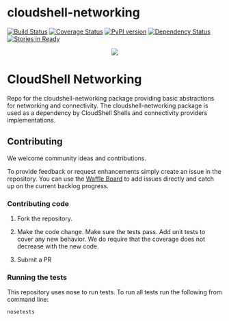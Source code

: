 # cloudshell-networking
[![Build Status](https://travis-ci.org/QualiSystems/cloudshell-networking.svg?branch=dev)](https://travis-ci.org/QualiSystems/cloudshell-networking)
[![Coverage Status](https://coveralls.io/repos/github/QualiSystems/cloudshell-networking/badge.svg?branch=dev)](https://coveralls.io/github/QualiSystems/cloudshell-networking?branch=dev)
[![PyPI version](https://badge.fury.io/py/cloudshell-networking.svg)](https://badge.fury.io/py/cloudshell-networking)
[![Dependency Status](https://dependencyci.com/github/QualiSystems/cloudshell-networking/badge)](https://dependencyci.com/github/QualiSystems/cloudshell-networking)
[![Stories in Ready](https://badge.waffle.io/QualiSystems/cloudshell-networking.svg?label=ready&title=Ready)](http://waffle.io/QualiSystems/cloudshell-networking)

<p align="center">
<img src="https://github.com/QualiSystems/devguide_source/raw/master/logo.png"></img>
</p>

# CloudShell Networking

Repo for the cloudshell-networking package providing basic abstractions for networking and connectivity. The cloudshell-networking package is used as a dependency 
by CloudShell Shells and connectivity providers implementations.

## Contributing 

We welcome community ideas and contributions. 

To provide feedback or request enhancements simply create an issue in the repository. 
You can use the [Waffle Board](https://waffle.io/QualiSystems/cloudshell-networking) to add issues directly and catch up on the current backlog progress.

### Contributing code

1. Fork the repository. 

2. Make the code change. Make sure the tests pass. Add unit tests to cover any new behavior. We do require that the coverage does not decrease with the new code.

3. Submit a PR 

### Running the tests

This repository uses nose to run tests. To run all tests run the following from command line:

```Bash
nosetests
```

